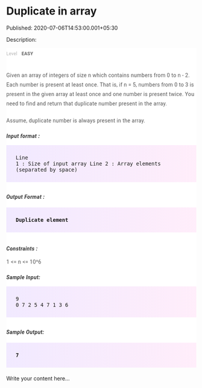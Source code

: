 # Duplicate in array

Published: 2020-07-06T14:53:00.001+05:30

Description: 
      <div _ngcontent-rpa-c152="" class="padding"
      style="-webkit-font-smoothing: antialiased; background-color: white; font-family: Roboto,
      sans-serif; font-size: 16px; margin: 0px; padding: 0px 0px 15px;"><div
      _ngcontent-rpa-c152="" style="-webkit-font-smoothing: antialiased; margin: 0px; padding:
      0px;"><a _ngcontent-rpa-c152="" class="key" style="-webkit-font-smoothing: antialiased;
      color: #b3b3b3; font-size: 12px; letter-spacing: 0.27px; line-height: 30px; margin: 0px;
      padding: 0px;">Level</a><a _ngcontent-rpa-c152="" class="value"
      style="-webkit-font-smoothing: antialiased; color: #656565; font-size: 12px; font-weight: 700;
      letter-spacing: 0.27px; line-height: 30px; margin: 0px; padding: 0px 0px 0px
      8px;">&nbsp;EASY</a></div></div><div _ngcontent-rpa-c152=""
      class="description ng-star-inserted" style="-webkit-font-smoothing: antialiased;
      background-color: white; font-family: Roboto, sans-serif; font-size: 16px; margin: 0px;
      padding: 0px;"><h4
      id="given-an-array-of-integers-of-size-n-which-contains-numbers-from-0-to-n-2-each-number-is-present-at-least-once-that-is-if-n-5-numbers-from-0-to-3-is-present-in-the-given-array-at-least-once-and-one-number-is-present-twice-you-need-to-find-and-return-that-duplicate-number-present-in-the-array"
      style="-webkit-font-smoothing: antialiased; color: #565656; font-size: 14px; font-weight: 400;
      letter-spacing: 0.3px; line-height: 25px; margin: 0px; padding: 15px 0px 5px;">Given an
      array of integers of size n which contains numbers from 0 to n - 2. Each number is present at
      least once. That is, if n = 5, numbers from 0 to 3 is present in the given array at least once
      and one number is present twice. You need to find and return that duplicate number present in
      the array.</h4><h4 id="assume-duplicate-number-is-always-present-in-the-array"
      style="-webkit-font-smoothing: antialiased; color: #565656; font-size: 14px; font-weight: 400;
      letter-spacing: 0.3px; line-height: 25px; margin: 0px; padding: 15px 0px 5px;">Assume,
      duplicate number is always present in the array.</h4><h5 id="input-format"
      style="-webkit-font-smoothing: antialiased; color: #353535; font-size: 14px; letter-spacing:
      0.4px; margin: 0px; padding: 15px 0px 0px;">Input format :</h5><pre
      style="-webkit-font-smoothing: antialiased; background-image: linear-gradient(-90deg,
      rgba(255, 205, 242, 0.35), rgba(215, 193, 255, 0.35)); font-family: &quot;Open
      Sans&quot;, sans-serif; font-weight: 600; margin-bottom: 20px; margin-top: 20px;
      max-width: 866px; overflow-x: hidden; padding: 25px;"><code
      style="-webkit-font-smoothing: antialiased; margin: 0px; padding: 0px;">Line 1 : Size of
      input array
      Line 2 : Array elements (separated by space)
      </code></pre><h5 id="output-format" style="-webkit-font-smoothing: antialiased;
      color: #353535; font-size: 14px; letter-spacing: 0.4px; margin: 0px; padding: 15px 0px
      0px;">Output Format :</h5><pre style="-webkit-font-smoothing: antialiased;
      background-image: linear-gradient(-90deg, rgba(255, 205, 242, 0.35), rgba(215, 193, 255,
      0.35)); font-family: &quot;Open Sans&quot;, sans-serif; font-weight: 600;
      margin-bottom: 20px; margin-top: 20px; max-width: 866px; overflow-x: hidden; padding:
      25px;"><code style="-webkit-font-smoothing: antialiased; margin: 0px; padding:
      0px;">Duplicate element
      </code></pre><h5 id="constraints" style="-webkit-font-smoothing: antialiased;
      color: #353535; font-size: 14px; letter-spacing: 0.4px; margin: 0px; padding: 15px 0px
      0px;">Constraints :</h5><h4 id="1-lt-n-lt-10-6" style="-webkit-font-smoothing:
      antialiased; color: #565656; font-size: 14px; font-weight: 400; letter-spacing: 0.3px;
      line-height: 25px; margin: 0px; padding: 15px 0px 5px;">1 &lt;= n &lt;=
      10^6</h4></div><div _ngcontent-rpa-c152="" class="description ng-star-inserted"
      style="-webkit-font-smoothing: antialiased; background-color: white; font-family: Roboto,
      sans-serif; font-size: 16px; margin: 0px; padding: 0px;"><h5 id="sample-input"
      style="-webkit-font-smoothing: antialiased; color: #353535; font-size: 14px; letter-spacing:
      0.4px; margin: 0px; padding: 15px 0px 0px;">Sample Input:</h5><pre
      style="-webkit-font-smoothing: antialiased; background-image: linear-gradient(-90deg,
      rgba(255, 205, 242, 0.35), rgba(215, 193, 255, 0.35)); font-family: &quot;Open
      Sans&quot;, sans-serif; font-weight: 600; margin-bottom: 20px; margin-top: 20px;
      max-width: 866px; overflow-x: hidden; padding: 25px;"><code
      style="-webkit-font-smoothing: antialiased; margin: 0px; padding: 0px;">9
      0 7 2 5 4 7 1 3 6
      </code></pre><h5 id="sample-output" style="-webkit-font-smoothing: antialiased;
      color: #353535; font-size: 14px; letter-spacing: 0.4px; margin: 0px; padding: 15px 0px
      0px;">Sample Output:</h5><pre style="-webkit-font-smoothing: antialiased;
      background-image: linear-gradient(-90deg, rgba(255, 205, 242, 0.35), rgba(215, 193, 255,
      0.35)); font-family: &quot;Open Sans&quot;, sans-serif; font-weight: 600;
      margin-bottom: 20px; margin-top: 20px; max-width: 866px; overflow-x: scroll; padding:
      25px;"><code style="-webkit-font-smoothing: antialiased; margin: 0px; padding:
      0px;">7</code></pre></div>
      <script
      src="https://gist.github.com/Svastikkka/7c8873914e75510f0d303d2fd865b36d.js"></script>

Write your content here...